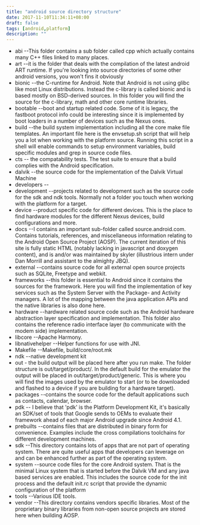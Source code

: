 ```yaml
---
title: "android source directory structure"
date: 2017-11-10T11:34:11+08:00
draft: false
tags: [android,platform]
description: ""
---
```


- abi --This folder contains a sub folder called cpp which actually contains many C++ files linked to many places.
- art --it is the folder that deals with the compilation of the latest android ART runtime. If you're looking into source directories of some other android versions, you won't fins it obviously
- bionic --the C-runtime for Android. Note that Android is not using glibc like most Linux distributions. Instead the c-library is called bionic and is based mostly on BSD-derived sources. In this folder you will find the source for the c-library, math and other core runtime libraries.
- bootable --boot and startup related code. Some of it is legacy, the fastboot protocol info could be interesting since it is implemented by boot loaders in a number of devices such as the Nexus ones.
- build --the build system implementation including all the core make file templates. An important file here is the envsetup.sh script that will help you a lot when working with the platform source. Running this script in a shell will enable commands to setup environment variables, build specific modules and grep in source code files.
- cts -- the compatability tests. The test suite to ensure that a build complies with the Android specification.
- dalvik --the source code for the implementation of the Dalvik Virtual Machine
- developers --
- development --projects related to development such as the source code for the sdk and ndk tools. Normally not a folder you touch when working with the platform for a target.
- device --product specific code for different devices. This is the place to find hardware modules for the different Nexus devices, build configurations and more.
- docs --I contains an important sub-folder called source.android.com. Contains tutorials, references, and miscellaneous information relating to the Android Open Source Project (AOSP). The current iteration of this site is fully static HTML (notably lacking in javascript and doxygen content), and is and/or was maintained by skyler (illustrious intern under Dan Morrill and assistant to the almighty JBQ).
- external --contains source code for all external open source projects such as SQLite, Freetype and webkit.
- frameworks --this folder is essential to Android since it contains the sources for the framework. Here you will find the implementation of key services such as the System Server with the Package- and Activity managers. A lot of the mapping between the java application APIs and the native libraries is also done here.
- hardware --hardware related source code such as the Android hardware abstraction layer specification and implementation. This folder also contains the reference radio interface layer (to communicate with the modem side) implementation.
- libcore --Apache Harmony.
- libnativehelper --Helper functions for use with JNI.
- Makefile --Makefile, build/core/root.mk
- ndk --native development kit
- out - the build output will be placed here after you run make. The folder structure is out/target/product/. In the default build for the emulator the output will be placed in out/target/product/generic. This is where you will find the images used by the emulator to start (or to be downloaded and flashed to a device if you are building for a hardware target).
- packages --contains the source code for the default applications such as contacts, calendar, browser.
- pdk -- I believe that 'pdk' is the Platform Development Kit, it's basically an SDK/set of tools that Google sends to OEMs to evaluate their framework ahead of each major Android upgrade since Android 4.1.
- prebuilts --contains files that are distributed in binary form for convenience. Examples include the cross compilations toolchains for different development machines.
- sdk --This directory contains lots of apps that are not part of operating system. There are quite useful apps that developers can leverage on and can be enhanced further as part of the operating system.
- system --source code files for the core Android system. That is the minimal Linux system that is started before the Dalvik VM and any java based services are enabled. This includes the source code for the init process and the default init.rc script that provide the dynamic configuration of the platform
- tools --Various IDE tools.
- vendor --This directory contains vendors specific libraries. Most of the proprietary binary libraries from non-open source projects are stored here when building AOSP.
